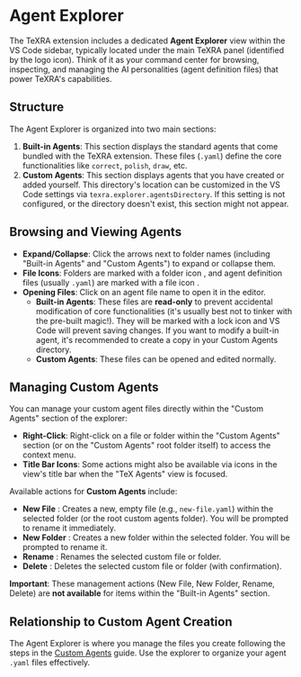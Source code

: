 # Agent Explorer

The TeXRA extension includes a dedicated **Agent Explorer** view within the VS Code sidebar, typically located under the main TeXRA panel (identified by the logo icon). Think of it as your command center for browsing, inspecting, and managing the AI personalities (agent definition files) that power TeXRA's capabilities.

<!-- ![TeX Agents View Placeholder](/images/agent-explorer-view.png) _(Placeholder: Add screenshot of the TeX Agents view)_ -->

## Structure

The Agent Explorer is organized into two main sections:

1.  **Built-in Agents**: This section displays the standard agents that come bundled with the TeXRA extension. These files (`.yaml`) define the core functionalities like `correct`, `polish`, `draw`, etc.
2.  **Custom Agents**: This section displays agents that you have created or added yourself. This directory's location can be customized in the VS Code settings via `texra.explorer.agentsDirectory`. If this setting is not configured, or the directory doesn't exist, this section might not appear.

## Browsing and Viewing Agents

- **Expand/Collapse**: Click the arrows next to folder names (including "Built-in Agents" and "Custom Agents") to expand or collapse them.
- **File Icons**: Folders are marked with a folder icon <i class="codicon codicon-folder"></i>, and agent definition files (usually `.yaml`) are marked with a file icon <i class="codicon codicon-file"></i>.
- **Opening Files**: Click on an agent file name to open it in the editor.
  - **Built-in Agents**: These files are **read-only** to prevent accidental modification of core functionalities (it's usually best not to tinker with the pre-built magic!). They will be marked with a lock icon <i class="codicon codicon-lock"></i> and VS Code will prevent saving changes. If you want to modify a built-in agent, it's recommended to create a copy in your Custom Agents directory.
  - **Custom Agents**: These files can be opened and edited normally.

## Managing Custom Agents

You can manage your custom agent files directly within the "Custom Agents" section of the explorer:

- **Right-Click**: Right-click on a file or folder within the "Custom Agents" section (or on the "Custom Agents" root folder itself) to access the context menu.
- **Title Bar Icons**: Some actions might also be available via icons in the view's title bar when the "TeX Agents" view is focused.

Available actions for **Custom Agents** include:

- **New File** <i class="codicon codicon-new-file"></i>: Creates a new, empty file (e.g., `new-file.yaml`) within the selected folder (or the root custom agents folder). You will be prompted to rename it immediately.
- **New Folder** <i class="codicon codicon-new-folder"></i>: Creates a new folder within the selected folder. You will be prompted to rename it.
- **Rename** <i class="codicon codicon-edit"></i>: Renames the selected custom file or folder.
- **Delete** <i class="codicon codicon-trash"></i>: Deletes the selected custom file or folder (with confirmation).

**Important**: These management actions (New File, New Folder, Rename, Delete) are **not available** for items within the "Built-in Agents" section.

## Relationship to Custom Agent Creation

The Agent Explorer is where you manage the files you create following the steps in the [Custom Agents](./custom-agents.md) guide. Use the explorer to organize your agent `.yaml` files effectively.

